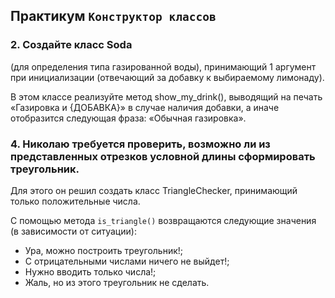 ## Практикум `Конструктор классов`


### 2.  Создайте класс Soda 

(для определения типа газированной воды), принимающий 1 аргумент при инициализации (отвечающий за добавку к выбираемому лимонаду). 

В этом классе реализуйте метод show_my_drink(), выводящий на печать «Газировка и {ДОБАВКА}» в случае наличия добавки, а иначе отобразится следующая фраза: «Обычная газировка».



### 4. Николаю требуется проверить, возможно ли из представленных отрезков условной длины сформировать треугольник. 

Для этого он решил создать класс TriangleChecker, принимающий только положительные числа. 

С помощью метода `is_triangle()` возвращаются следующие значения (в зависимости от ситуации):

* Ура, можно построить треугольник!;
* С отрицательными числами ничего не выйдет!;
* Нужно вводить только числа!;
* Жаль, но из этого треугольник не сделать.



